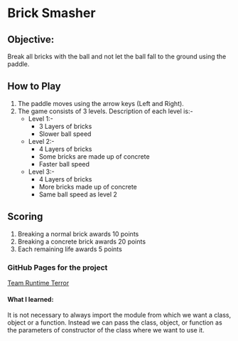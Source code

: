 # Brick Smasher

## Objective:
Break all bricks with the ball and not let the ball fall to the ground using the paddle.

## How to Play
1. The paddle moves using the arrow keys (Left and Right).
2. The game consists of 3 levels. Description of each level is:-
   * Level 1:-
     * 3 Layers of bricks
     * Slower ball speed
   * Level 2:-
     * 4 Layers of bricks
     * Some bricks are made up of concrete
     * Faster ball speed
   * Level 3:-
     * 4 Layers of bricks
     * More bricks made up of concrete
     * Same ball speed as level 2
## Scoring
1. Breaking a normal brick awards 10 points
2. Breaking a concrete brick awards 20 points
3. Each remaining life awards 5 points

### GitHub Pages for the project
[Team Runtime Terror](https://codeinex.github.io/DevCom/)

#### What I learned: 
It is not necessary to always import the module from which we want a class, object or a function. Instead we can pass the class, object, or function as the parameters of constructor of the class where we want to use it. 